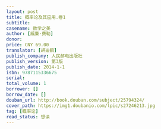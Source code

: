 ```yaml
---
layout: post
title: 概率论及其应用.卷1
subtitle: 
casename: 数学之美
author: [威廉·费勒]
donor: 
price: CNY 69.00
translator: [胡迪鹤]
publish_company: 人民邮电出版社
publish_version: 第3版
publish_date: 2014-1-1
isbn: 9787115336675
serial: 
total_volume: 1
borrower: []
borrow_date: []
douban_url: http://book.douban.com/subject/25794324/
cover_path: https://img1.doubanio.com/lpic/s27246213.jpg
tag: [概率论]
read_status: 想读
---
```


